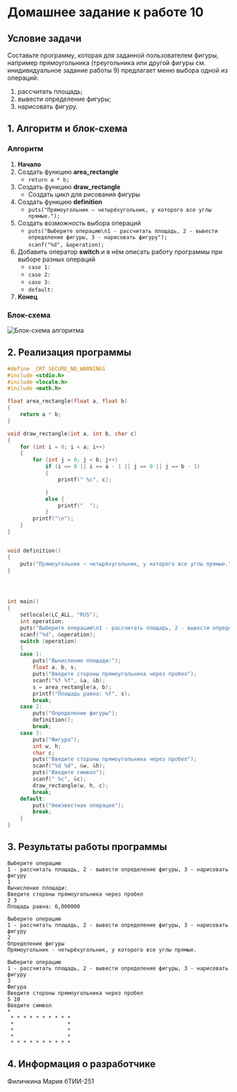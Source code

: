 # Домашнее задание к работе 10

## Условие задачи
Составьте программу, которая для заданной пользователем фигуры, например прямоугольника (треугольника или другой фигуры см. инидивидуальное задание работы 9) предлагает меню выбора одной из операций:
1) рассчитать площадь;
2) вывести определение фигуры;
3) нарисовать фигуру.

## 1. Алгоритм и блок-схема

### Алгоритм
1. **Начало**
2. Создать функцию **area_rectangle**
   - `return a * b;`
3. Создать функцию **draw_rectangle**
   - Создать цикл для рисования фигуры
4. Создать функцию **definition**
   - `puts("Прямоугольник — четырёхугольник, у которого все углы прямые.");`
5. Создать возможность выбора операций
   - `puts("Выберите операцию\n1 - рассчитать площадь, 2 - вывести определение фигуры, 3 - нарисовать фигуру");`\
`scanf("%d", &operation);`
6. Добавить оператор **switch** и в нём описать работу программы при выборе разных операций
   - `case 1:`
   - `case 2:`
   - `case 3:`
   - `default:`
7. **Конец**

### Блок-схема
![Блок-схема алгоритма]() 

## 2. Реализация программы
```C
#define _CRT_SECURE_NO_WARNINGS
#include <stdio.h>
#include <locale.h>
#include <math.h>

float area_rectangle(float a, float b) 
{
	return a * b;
}

void draw_rectangle(int a, int b, char c) 
{
	for (int i = 0; i < a; i++)
	{
		for (int j = 0; j < b; j++)
			if (i == 0 || i == a - 1 || j == 0 || j == b - 1)
			{
				printf(" %c", c);

			}
			else {
				printf("  ");
			}
		printf("\n");
	}
}


void definition()
{
	puts("Прямоугольник — четырёхугольник, у которого все углы прямые.");
}




int main()
{
	setlocale(LC_ALL, "RUS");
	int operation;
	puts("Выберите операцию\n1 - рассчитать площадь, 2 - вывести определение фигуры, 3 - нарисовать фигуру");
	scanf("%d", &operation);
	switch (operation)
	{
	case 1:
		puts("Вычисление площади:");
		float a, b, s;
		puts("Введите стороны прямоугольника через пробел");
		scanf("%f %f", &a, &b);
		s = area_rectangle(a, b);
		printf("Площадь равна: %f", s);
		break;
	case 2:
		puts("Определение фигуры");
		definition();
		break;
	case 3:
		puts("Фигура");
		int w, h;
		char c;
		puts("Введите стороны прямоугольника через пробел");
		scanf("%d %d", &w, &h);
		puts("Введите символ");
		scanf(" %c", &c);
		draw_rectangle(w, h, c);
		break;
	default:
		puts("Неизвестная операция");
		break;
	}
}
```

## 3. Результаты работы программы
```
Выберите операцию
1 - рассчитать площадь, 2 - вывести определение фигуры, 3 - нарисовать фигуру
1
Вычисление площади:
Введите стороны прямоугольника через пробел
2 3
Площадь равна: 6,000000
```
```
Выберите операцию
1 - рассчитать площадь, 2 - вывести определение фигуры, 3 - нарисовать фигуру
2
Определение фигуры
Прямоугольник - четырёхугольник, у которого все углы прямые.
```
```
Выберите операцию
1 - рассчитать площадь, 2 - вывести определение фигуры, 3 - нарисовать фигуру
3
Фигура
Введите стороны прямоугольника через пробел
5 10
Введите символ
*
 * * * * * * * * * *
 *                 *
 *                 *
 *                 *
 * * * * * * * * * *
```
## 4. Информация о разработчике

Филичкина Мария бТИИ-251
